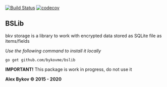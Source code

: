 [![Build Status](https://travis-ci.com/bykovme/bslib.svg?branch=master)](https://travis-ci.com/bykovme/bslib) [![codecov](https://codecov.io/gh/bykovme/bslib/branch/master/graph/badge.svg)](https://codecov.io/gh/bykovme/bslib)
## BSLib

bkv storage is a library to work with encrypted data stored as SQLite file as items/fields

*Use the following command to install it locally* 
```
go get github.com/bykovme/bslib
```

**IMPORTANT!** This package is work in progress, do not use it 

**Alex Bykov © 2015 - 2020**

